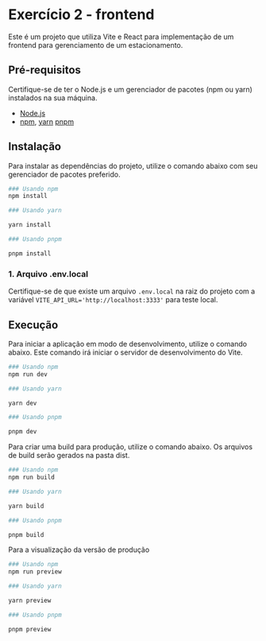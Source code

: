 # Exercício 2 - frontend

Este é um projeto que utiliza Vite e React para implementação de um frontend para gerenciamento de um estacionamento.

## Pré-requisitos

Certifique-se de ter o Node.js e um gerenciador de pacotes (npm ou yarn) instalados na sua máquina.

- [Node.js](https://nodejs.org/)
- [npm](https://www.npmjs.com/), [yarn](https://yarnpkg.com/) [pnpm](https://pnpm.io/)

## Instalação

Para instalar as dependências do projeto, utilize o comando abaixo com seu gerenciador de pacotes preferido.

```sh
### Usando npm
npm install

### Usando yarn

yarn install

### Usando pnpm

pnpm install
```

### 1. Arquivo .env.local

Certifique-se de que existe um arquivo `.env.local` na raiz do projeto com a variável `VITE_API_URL='http://localhost:3333'` para teste local. 

## Execução

Para iniciar a aplicação em modo de desenvolvimento, utilize o comando abaixo. Este comando irá iniciar o servidor de desenvolvimento do Vite.

```sh
### Usando npm
npm run dev

### Usando yarn

yarn dev

### Usando pnpm

pnpm dev
```

Para criar uma build para produção, utilize o comando abaixo. Os arquivos de build serão gerados na pasta dist.

```sh
### Usando npm
npm run build

### Usando yarn

yarn build

### Usando pnpm

pnpm build
```

Para a visualização da versão de produção

```sh
### Usando npm
npm run preview

### Usando yarn

yarn preview

### Usando pnpm

pnpm preview
```